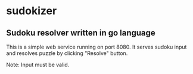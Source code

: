 # sudokizer
## Sudoku resolver written in go language

This is a simple web service running on port 8080. It serves sudoku input and resolves puzzle by clicking "Resolve" button.

Note: Input must be valid.